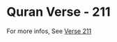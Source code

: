 # Quran Verse - 211 

For more infos, See [Verse 211](https://www.quranbookk.com/quran/search?q=211)